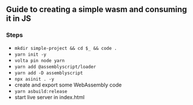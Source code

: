 ## Guide to creating a simple wasm and consuming it in JS

### Steps

- `mkdir simple-project && cd $_ && code .`
- `yarn init -y`
- `volta pin node yarn`
- `yarn add @assemblyscript/loader`
- `yarn add -D assemblyscript`
- `npx asinit . -y`
- create and export some WebAssembly code
- `yarn asbuild:release`
- start live server in index.html
